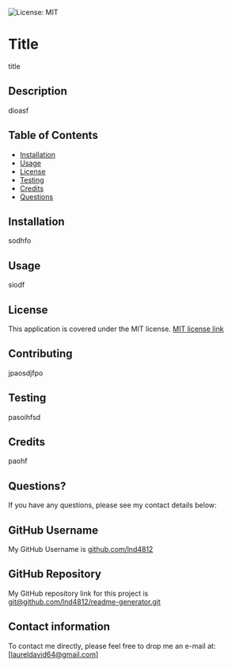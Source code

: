 

![License: MIT](https://img.shields.io/badge/License-MIT-yellow.svg)

# Title

title

## Description

dioasf

## Table of Contents

* [Installation](#installation)
* [Usage](#usage)
* [License](#license)
* [Testing](#testing)
* [Credits](#credits)
* [Questions](#questions)

## Installation

sodhfo

## Usage

siodf

## License

This application is covered under the MIT license.  [MIT license link](https://choosealicense.com/licenses/mit/)

## Contributing

jpaosdjfpo

## Testing

pasoihfsd

## Credits

paohf

## Questions?

If you have any questions, please see my contact details below:

## GitHub Username

My GitHub Username is [github.com/lnd4812](https://github.com/lnd4812)

## GitHub Repository

My GitHub repository link for this project is [git@github.com/lnd4812/readme-generator.git](https://git@github.com/lnd4812/readme-generator.com)

## Contact information

To contact me directly, please feel free to drop me an e-mail at: [laureldavid64@gmail.com]<a hef="mailto:ldavid@rmacan.com"></a>
